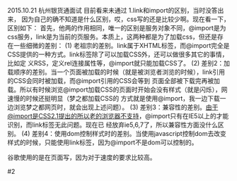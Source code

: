 2015.10.21 杭州银货通面试 目前看来未通过
1.link和import的区别，当时没答出来， 因为自己的确不知道是什么区别，哎，css写的还是比较少啊。现在看一下，区别如下：
首先，他两的作用相同，唯一的区别是服务对象不同，@import是为css服务，link是为当前的页服务。本质上，这两种都是为了加载css，但还是存
在一些细微的差别：
 (1) 老祖宗的差别。link属于XHTML标签，而@import完全是CSS提供的一种方式。link标签除了可以加载CSS外，还可以做很多其它的事情，比如定
 义RSS，定义rel连接属性等，@import就只能加载CSS了。
 (2) 差别2：加载顺序的差别。当一个页面被加载的时候（就是被浏览者浏览的时候），link引用的CSS会同时被加载，而@import引用的CSS会等到
 页面全部被下载完再被加载。所以有时候浏览@import加载CSS的页面时开始会没有样式（就是闪烁），网速慢的时候还挺明显（梦之都加载CSS的
 方式就是使用@import，我一边下载一边浏览梦之都网页时，就会出现上述问题）。
 (3) 差别3：兼容性的差别。由于@import是CSS2.1提出的所以老的浏览器不支持，@import只有在IE5以上的才能识别，而link标签无此问题。现在已
 经放弃ie5,6,7了，所以兼容性方面没什么区别。
 (4) 差别4：使用dom控制样式时的差别。当使用javascript控制dom去改变样式的时候，只能使用link标签，因为@import不是dom可以控制的。
 
 谷歌使用的是在页面写，因为对于速度的要求比较高。
 
#2 
